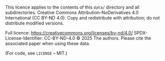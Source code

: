 This licence applies to the contents of this `data/` directory and all subdirectories.
Creative Commons Attribution–NoDerivatives 4.0 International (CC BY-ND 4.0).
Copy and redistribute with attribution; do not distribute modified versions.

Full licence: https://creativecommons.org/licenses/by-nd/4.0/
SPDX-License-Identifier: CC-BY-ND-4.0
© 2025 The authors. 
Please cite the associated paper when using these data. 

(For code, see `LICENSE` – MIT.)
